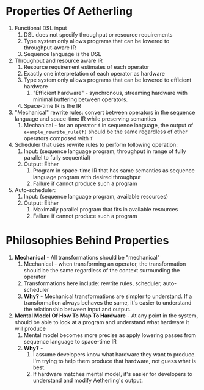 # Properties Of Aetherling
1. Functional DSL input
    1. DSL does not specify throughput or resource requirements
    1. Type system only allows programs that can be lowered to throughput-aware IR
    1. Sequence language is the DSL
1. Throughput and resource aware IR 
    1. Resource requirement estimates of each operator
    1. Exactly one interpretation of each operator as hardware
    1. Type system only allows programs that can be lowered to efficient hardware
        1. "Efficient hardware" - synchronous, streaming hardware with minimal buffering between operators.
    1. Space-time IR is the IR
1. "Mechanical" rewrite rules: convert between operators in the sequence language and space-time IR while preserving semantics
    1. Mechanical - for an operator `f` in sequence language, the output of `example_rewrite_rule(f)` should be the same regardless of other operators composed with `f`
1. Scheduler that uses rewrite rules to perform following operation:
    1. Input: (sequence language program, throughput in range of fully parallel to fully sequential)
    1. Output: Either 
        1. Program in space-time IR that has same semantics as sequence language program with desired throughput
        1. Failure if cannot produce such a program
1. Auto-scheduler: 
    1. Input: (sequence language program, available resources)
    1. Output: Either
        1. Maximally parallel program that fits in available resources
        1. Failure if cannot produce such a program

# Philosophies Behind Properties
1. **Mechanical** - All transformations should be "mechanical"
    1. Mechanical - when transforming an operator, the transformation should be the same regardless of the context surrounding the operator
    1. Transformations here include: rewrite rules, scheduler, auto-scheduler
    1. **Why?** - Mechanical transformations are simpler to understand. If a transformation always behaves the same, it's easier to understand the relationship between input and output.
1. **Mental Model Of How To Map To Hardware** - At any point in the system, should be able to look at a program and understand what hardware it will produce
    1. Mental model becomes more precise as apply lowering passes from sequence language to space-time IR
    1. **Why?** - 
        1. I assume developers know what hardware they want to produce. I'm trying to help them produce that hardware, not guess what is best.
        1. If hardware matches mental model, it's easier for developers to understand and modify Aetherling's output.

